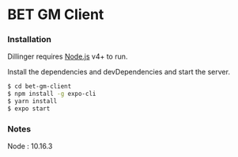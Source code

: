 # BET GM Client


### Installation

Dillinger requires [Node.js](https://nodejs.org/) v4+ to run.

Install the dependencies and devDependencies and start the server.

```sh
$ cd bet-gm-client
$ npm install -g expo-cli
$ yarn install
$ expo start
```

### Notes
Node : 10.16.3